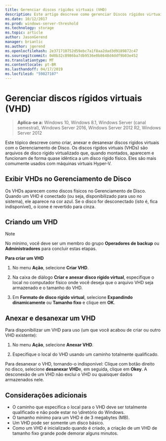 ```yaml
---
title: Gerenciar discos rígidos virtuais (VHD)
description: Este artigo descreve como gerenciar Discos rígidos virtuais
ms.date: 10/12/2017
ms.prod: windows-server-threshold
ms.technology: storage
ms.topic: article
author: JasonGerend
manager: brianlic
ms.author: jgerend
ms.openlocfilehash: 2e371710752d59ebc7a1f8aa2dad3d9189872c47
ms.sourcegitcommit: 0d0b32c8986ba7db9536e0b8648d4ddf9b03e452
ms.translationtype: MT
ms.contentlocale: pt-BR
ms.lasthandoff: 04/17/2019
ms.locfileid: "59827107"
---
```

# <a name="manage-virtual-hard-disks-vhd"></a>Gerenciar discos rígidos virtuais (VHD)

> **Aplica-se a:** Windows 10, Windows 8.1, Windows Server (canal semestral), Windows Server 2016, Windows Server 2012 R2, Windows Server 2012

Este tópico descreve como criar, anexar e desanexar discos rígidos virtuais com o Gerenciamento de Disco. Os discos rígidos virtuais (VHDs) são arquivos de disco rígido virtualizado que, quando montados, aparecem e funcionam de forma quase idêntica a um disco rígido físico. Eles são mais comumente usados com máquinas virtuais Hyper-V. 

## <a name="viewing-vhds-in-disk-management"></a>Exibir VHDs no Gerenciamento de Disco

Os VHDs aparecem como discos físicos no Gerenciamento de Disco. Quando um VHD é conectado (ou seja, disponibilizado para uso no sistema), ele aparece na cor azul. Se o disco for desconectado (isto é, fica indisponível), o ícone é revertido para cinza.

## <a name="creating-a-vhd"></a>Criando um VHD

> [!NOTE]
> No mínimo, você deve ser um membro do grupo **Operadores de backup** ou **Administradores** para concluir estas etapas.

**Para criar um VHD**

1.  No menu **Ação**, selecione **Criar VHD**.

2.  Na caixa de diálogo **Criar e anexar disco rígido virtual**, especifique o local no computador físico onde você deseja que o arquivo VHD seja armazenado e o tamanho do VHD.

3.  Em **Formato de disco rígido virtual**, selecione **Expandindo dinamicamente** ou **Tamanho fixo** e clique em **OK**.

## <a name="attaching-and-detaching-a-vhd"></a>Anexar e desanexar um VHD

Para disponibilizar um VHD para uso (um que você acabou de criar ou outro VHD existente): 

1. No menu **Ação**, selecione **Anexar VHD**.

2. Especifique o local do VHD usando um caminho totalmente qualificado.

Para desanexar o VHD, tornando-o indisponível: Clique com botão direito no disco, selecione **desanexar VHD**e, em seguida, clique em **Okey**. A desconexão de um VHD não exclui o VHD ou quaisquer dados armazenados nele.

## <a name="additional-considerations"></a>Considerações adicionais

-   O caminho que especifica o local para o VHD deve ser totalmente qualificado e não pode estar no \\diretório do Windows.
-   O tamanho mínimo para um VHD é de 3 megabytes (MB).
-   Um VHD pode ser somente um disco básico.
-   Como um VHD é inicializado quando é criado, a criação de um VHD de tamanho fixo grande pode demorar alguns minutos.
